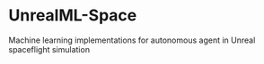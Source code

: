 # UnrealML-Space
Machine learning implementations for autonomous agent in Unreal spaceflight simulation

